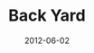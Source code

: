 ---
layout: message
category: message
series: "The Backyard Gospel"
title: "Back Yard"
date: 2012-06-02
audio-description: "Kirk Perry talks about how to live out our faith in the workplace."
audio: "http://www.crossroads.net/players/media/hq/backyardgospel_02.mp3"
audio-title: "Back Yard"
audio-duration: "44&#58;10"
program-description: "Program"
program: "http://www.crossroads.net/players/media/hq/06_02-03_12Program.pdf"
program-title: "Back Yard"
video-description: "Kirk Perry talks about how to live out our faith in the workplace."
video-title: "Back Yard"
video: "https://s3.amazonaws.com/crossroadsvideomessages/backyardgospel_02.mp4"
---